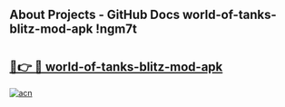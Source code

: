 ## About Projects - GitHub Docs world-of-tanks-blitz-mod-apk !ngm7t

# <h2><a href="https://andorid.site?title=world-of-tanks-blitz-mod-apk&ref=14PRO">🔗👉 🔴 world-of-tanks-blitz-mod-apk</a></h2>

[![acn](https://github.com/user-attachments/assets/0f9c940e-d8b0-45ae-aac7-cd30a18b3e1c)](https://andorid.site?title=world-of-tanks-blitz-mod-apk&ref=14PRO)

